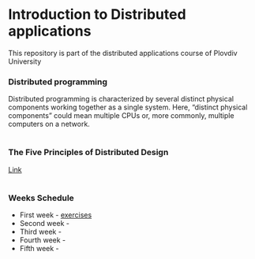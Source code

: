 # Introduction to Distributed applications
This repository is part of the distributed applications course of Plovdiv University



### Distributed programming
Distributed programming is characterized by several distinct physical components working together as a single system. Here, “distinct physical components” could mean multiple CPUs or, more commonly, multiple computers on a network.


#
### The Five Principles of Distributed Design

[Link](https://github.com/pkyurkchiev/distributed-applications/tree/master/documentations/doc_1.md)


#
### Weeks Schedule

* First week - [exercises](https://github.com/pkyurkchiev/distributed-applications/tree/master/exercises/week_one)
* Second week -
* Third week -
* Fourth week -
* Fifth week - 